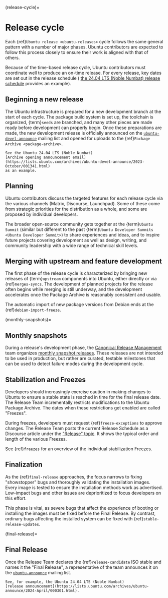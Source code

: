 (release-cycle)=
# Release cycle

Each {ref}`Ubuntu release <ubuntu-releases>` cycle follows the same general
pattern with a number of major phases. Ubuntu contributors are expected to
follow this process closely to ensure their work is aligned with that of others.

Because of the time-based release cycle, Ubuntu contributors must coordinate
well to produce an on-time release. For every release, key dates are set out in
the release schedule (
[the 24.04 LTS (Noble Numbat) release schedule](https://discourse.ubuntu.com/t/noble-numbat-release-schedule/35649)
provides an example).


## Beginning a new release

The Ubuntu infrastructure is prepared for a new development branch at the start
of each cycle. The package build system is set up, the toolchain is organized,
{term}`seeds` are branched, and many other pieces are made ready before
development can properly begin. Once these preparations are made, the new
development release is officially announced on the
[`ubuntu-devel-announce`](https://lists.ubuntu.com/mailman/listinfo/ubuntu-devel-announce)
mailing list and opened for uploads to the
{ref}`Package Archive <package-archive>`.

```{note}
See the Ubuntu 24.04 LTS (Noble Numbat)
[Archive opening announcement email](https://lists.ubuntu.com/archives/ubuntu-devel-announce/2023-October/001341.html)
as an example.
```


## Planning

Ubuntu contributors discuss the targeted features for each release cycle via the
various channels (Matrix, Discourse, Launchpad). Some of these come from
strategic priorities for the distribution as a whole, and some are proposed by
individual developers.

The broader open-source community gets together at the {term}`Ubuntu Summit`
(similar but different to the past
{term}`Ubuntu Developer Summits <Ubuntu Developer Summit>`) to share experiences
and ideas, and to inspire future projects covering development as well as
design, writing, and community leadership with a wide range of technical skill
levels.


## Merging with upstream and feature development

The first phase of the release cycle is characterized by bringing new releases
of {term}`upstream` components into Ubuntu, either directly or via
{ref}`merges-syncs`. The development of planned projects for the release often
begins while merging is still underway, and the development accelerates once the
Package Archive is reasonably consistent and usable.

The automatic import of new package versions from Debian ends at the
{ref}`debian-import-freeze`.


(monthly-snapshots)=
## Monthly snapshots

During a release's development phase, the
[Canonical Release Management](https://launchpad.net/~canonical-ubuntu-qa) team
organizes
[monthly snapshot releases](https://discourse.ubuntu.com/t/supercharging-ubuntu-releases-monthly-snapshots-automation/61876).
These releases are not intended to be used in production, but rather are
curated, testable milestones that can be used to detect failure modes during the
development cycle.


## Stabilization and Freezes

Developers should increasingly exercise caution in making changes to Ubuntu to
ensure a stable state is reached in time for the final release date. The Release
Team incrementally restricts modifications to the Ubuntu Package Archive. The
dates when these restrictions get enabled are called "Freezes".

During freezes, developers must request {ref}`freeze-exceptions` to approve
changes. The Release Team posts the current Release Schedule as a Discourse
article under the
["Release" topic](https://discourse.ubuntu.com/c/project/release/38). It shows the
typical order and length of the various Freezes.

See {ref}`freezes` for an overview of the individual stabilization Freezes.


## Finalization

As the {ref}`final-release` approaches, the focus narrows to fixing
"showstopper" bugs and thoroughly validating the installation images. Every
image is tested to ensure the installation methods work as advertised.
Low-impact bugs and other issues are deprioritized to focus developers on this
effort.

This phase is vital, as severe bugs that affect the experience of booting or
installing the images must be fixed before the Final Release. By contrast,
ordinary bugs affecting the installed system can be fixed with
{ref}`stable-release-updates`.


(final-release)=
## Final Release

Once the Release Team declares the {ref}`release-candidate` ISO stable and names
it the "Final Release", a representative of the team announces it on the
[`ubuntu-announce`](https://lists.ubuntu.com/archives/ubuntu-announce/) mailing
list.

```{note}
See, for example, the Ubuntu 24.04 LTS (Noble Numbat)
[release announcement](https://lists.ubuntu.com/archives/ubuntu-announce/2024-April/000301.html).
```

